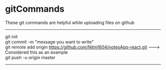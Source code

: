 # gitCommands                                                                                                                                                                       
These git commands are helpful while uploading files on github                                                                           
___________________________________________________________________________________________________________ 
git init  
git commit -m "message you want to write"       
git remote add origin https://github.com/Nitin1604/notesApp-react.git ---> Considered this as an example  
git push -u origin master    
____________________________________________________________________________________________________________

